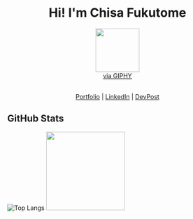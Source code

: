 <!-- Header -->
<div id="header" align="center">
<h1>Hi! I'm Chisa Fukutome</h1><img src="https://media.giphy.com/media/Wj7lNjMNDxSmc/giphy.gif" width="100" height="auto">
<br><a align="center" href="https://giphy.com/gifs/dog-miss-Wj7lNjMNDxSmc">via GIPHY</a>
</div>

<div align=center>
<br>

[Portfolio](https://chisa-portfolio-website.herokuapp.com/) | [LinkedIn](https://www.linkedin.com/in/chisafukutome/) | [DevPost](https://devpost.com/chisafukutome)

</div>

<!-- GitHub Stats -->
<h2>GitHub Stats</h2>

![Top Langs](https://github-readme-stats.vercel.app/api/top-langs/?username=chisafukutome&hide=javascript,css,scss,html&theme=tokyonight)
<img height="180em" src="https://github-readme-stats.vercel.app/api?username=chisafukutome&show_icons=true&hide_border=true&&count_private=true&include_all_commits=true" />
